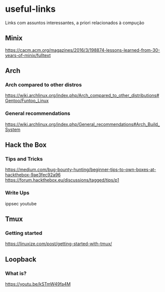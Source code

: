 # useful-links
Links com assuntos interessantes, a priori relacionados à compução

## Minix
https://cacm.acm.org/magazines/2016/3/198874-lessons-learned-from-30-years-of-minix/fulltext

## Arch
### Arch compared to other distros
https://wiki.archlinux.org/index.php/Arch_compared_to_other_distributions#Gentoo/Funtoo_Linux
### General recommendations
https://wiki.archlinux.org/index.php/General_recommendations#Arch_Build_System

## Hack the Box
### Tips and Tricks
https://medium.com/bug-bounty-hunting/beginner-tips-to-own-boxes-at-hackthebox-9ae3fec92a96
https://forum.hackthebox.eu/discussions/tagged/tips/p1
### Write Ups
ippsec youtube

## Tmux
### Getting started
https://linuxize.com/post/getting-started-with-tmux/

## Loopback
### What is?
https://youtu.be/kSTmW49fa4M
